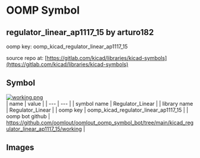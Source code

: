 # OOMP Symbol  
## regulator_linear_ap1117_15  by arturo182  
  
oomp key: oomp_kicad_regulator_linear_ap1117_15  
  
source repo at: [https://gitlab.com/kicad/libraries/kicad-symbols](https://gitlab.com/kicad/libraries/kicad-symbols)  
## Symbol  
  
[![working.png](working_600.png)](working.png)  
| name | value | 
| --- | --- | 
| symbol name | Regulator_Linear | 
| library name | Regulator_Linear | 
| oomp key | oomp_kicad_regulator_linear_ap1117_15 | 
| oomp bot github | https://github.com/oomlout/oomlout_oomp_symbol_bot/tree/main/kicad_regulator_linear_ap1117_15/working | 
## Images  
